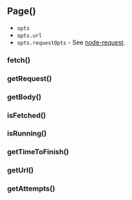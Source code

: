 ## Page()

* `opts`
* `opts.url`
* `opts.requestOpts` - See [node-request](https://github.com/mikeal/request).

### fetch()

### getRequest()

### getBody()

### isFetched()

### isRunning()

### getTimeToFinish()

### getUrl()

### getAttempts()